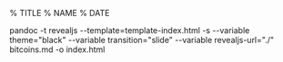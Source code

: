 % TITLE
% NAME
% DATE

pandoc -t revealjs --template=template-index.html -s --variable theme="black" --variable transition="slide" --variable revealjs-url="./" bitcoins.md -o index.html